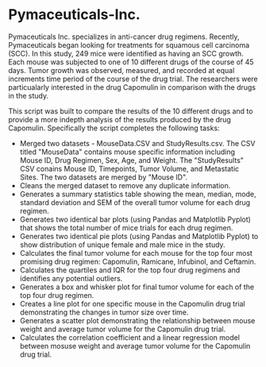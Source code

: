 # Pymaceuticals-Inc.

Pymaceuticals Inc. specializes in anti-cancer drug regimens. Recently, Pymaceuticals began looking for treatments for squamous cell carcinoma (SCC). In this study, 249 mice were identified as having an SCC growth. Each mouse was subjected to one of 10 different drugs of the course of 45 days. Tumor growth was observed, measured, and recorded at equal increments time period of the course of the drug trial. The researchers were particualarly interested in the drug Capomulin in comparison with the drugs in the study. 

This script was built to compare the results of the 10 different drugs and to provide a more indepth analysis of the results produced by the drug Capomulin. Specifically the script completes the following tasks:

- Merged two datasets - MouseData.CSV and StudyResults.csv. The CSV titled "MouseData" contains mouse specific information including Mouse ID, Drug Regimen, Sex, Age, and Weight. The "StudyResults" CSV conains Mouse ID, Timepoints, Tumor Volume, and Metastatic Sites. The two            datasets are merged by "Mouse ID".
- Cleans the merged dataset to remove any duplicate information. 
- Generates a summary statistics table showing the mean, median, mode, standard deviation and SEM of the overall tumor volume for each drug regimen. 
- Generates two identical bar plots (using Pandas and Matplotlib Pyplot) that shows the total number of mice trials for each drug regimen. 
- Generates two identical pie plots (using Pandas and Matplotlib Pyplot) to show distribution of unique female and male mice in the study. 
- Calculates the final tumor volume for each mouse for the top four most promising drug regimen: Capomulin, Ramicane, Infubinol, and     Ceftamin. 
- Calculates the quartiles and IQR for the top four drug regimens and identifies any potential outliers. 
- Generates a box and whisker plot for final tumor volume for each of the top four drug regimen. 
- Creates a line plot for one specific mouse in the Capomulin drug trial demonstrating the changes in tumor size over time. 
- Generates a scatter plot demonstrating the relationship between mouse weight and average tumor volume for the Capomulin drug trial. 
- Calculates the correlation coefficient and a linear regression model between mosuse weight and average tumor volume for the Capomulin drug trial. 

